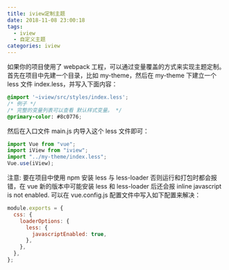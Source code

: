 ```yaml
---
title: iview定制主题
date: 2018-11-08 23:00:18
tags:
  - iview
  - 自定义主题
categories: iview
---
```


如果你的项目使用了 webpack 工程，可以通过变量覆盖的方式来实现主题定制。首先在项目中先建一个目录，比如 my-theme，然后在 my-theme 下建立一个 less 文件 index.less，并写入下面内容：

```CSS
@import '~iview/src/styles/index.less';
/* 例子 */
/* 完整的变量列表可以查看 默认样式变量。 */
@primary-color: #8c0776;
```

然后在入口文件 main.js 内导入这个 less 文件即可：

```javascript
import Vue from "vue";
import iView from "iview";
import "../my-theme/index.less";
Vue.use(iView);
```

注意: 要在项目中使用 npm 安装 less 与 less-loader 否则运行和打包时都会报错，在 vue 新的版本中可能安装 less 和 less-loader 后还会报 inline javascript is not enabled. 可以在 vue.config.js 配置文件中写入如下配置来解决：

```javascript
module.exports = {
  css: {
    loaderOptions: {
      less: {
        javascriptEnabled: true,
      },
    },
  },
};
```
